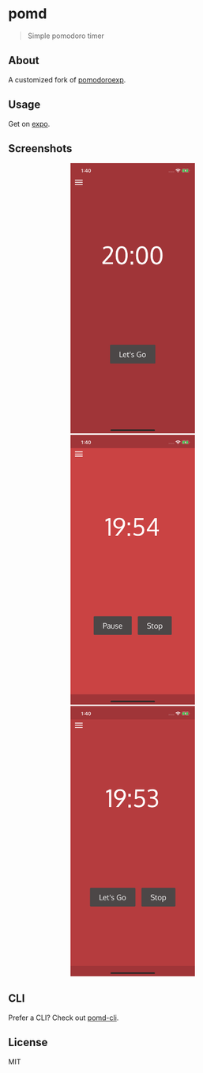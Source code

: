 # pomd

> Simple pomodoro timer

## About

A customized fork of [pomodoroexp](https://github.com/expo/pomodoroexp).

## Usage

Get on [expo](https://expo.io/@tiaan/pomd).

## Screenshots

<div align="center">
    <img width="50%" src="assets/shot-1.png" alt="Screenshot 1"/>
    <img width="50%" src="assets/shot-2.png" alt="Screenshot 2"/>
    <img width="50%" src="assets/shot-3.png" alt="Screenshot 3"/>
</div>

## CLI

Prefer a CLI? Check out [pomd-cli](https://github.com/tiaanduplessis/pomd).

## License

MIT